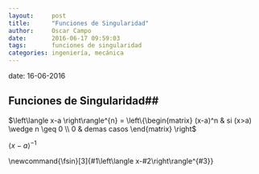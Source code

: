 ```yaml
---
layout:     post
title:      "Funciones de Singularidad"
author:     Oscar Campo
date:       2016-06-17 09:59:03
tags:       funciones de singularidad
categories: ingeniería, mecánica
---
```

<script src='https://cdn.mathjax.org/mathjax/latest/MathJax.js?config=TeX-AMS-MML_HTMLorMML'></script>

date: 16-06-2016
## Funciones de Singularidad##


$\left\langle x-a \right\rangle^{n} = \left\{\begin{matrix} (x-a)^n & si (x>a) \wedge n \geq 0 \\ 0 & demas casos \end{matrix} \right$

$\left \langle x-a \right \rangle^{-1}$

\newcommand{\fsin}[3]{#1\left\langle x-#2\right\rangle^{#3}}
